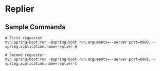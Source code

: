 # Replier

## Sample Commands
    # First requester
    mvn spring-boot:run -Dspring-boot.run.arguments=--server.port=8080,--spring.application.name=replier-0
    
    # Second requester
    mvn spring-boot:run -Dspring-boot.run.arguments=--server.port=8081,--spring.application.name=replier-1